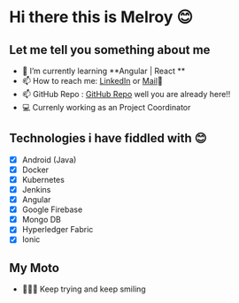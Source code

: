 # Hi there this is Melroy 😊

## Let me tell you something about me

- 🌱 I’m currently learning **Angular | React **
- 📫 How to reach me: [LinkedIn](https://www.linkedin.com/in/melroyantonyrodrigues/) or [Mail](mailto:melroy27@hotmail.com)📧
- 📫 GitHub Repo : [GitHub Repo](https://github.com/melroy27?tab=repositories) well you are already here!!
- 💻 Currenly working as an Project Coordinator

## Technologies i have fiddled with 😊

- [x] Android (Java)
- [x] Docker
- [x] Kubernetes
- [x] Jenkins
- [x] Angular
- [x] Google Firebase
- [x] Mongo DB
- [x] Hyperledger Fabric
- [x] Ionic 

## My Moto
- 🙈🙉🙊 Keep trying and keep smiling 
